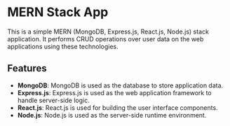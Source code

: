 # MERN Stack App

This is a simple MERN (MongoDB, Express.js, React.js, Node.js) stack application. It performs CRUD operations over user data on the web applications using these technologies.

## Features

- **MongoDB**: MongoDB is used as the database to store application data.
- **Express.js**: Express.js is used as the web application framework to handle server-side logic.
- **React.js**: React.js is used for building the user interface components.
- **Node.js**: Node.js is used as the server-side runtime environment.
